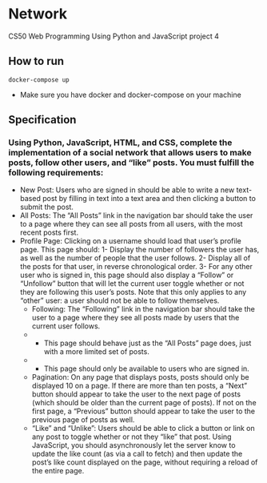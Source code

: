 # Network
CS50 Web Programming Using Python and JavaScript project 4
## How to run 
```
docker-compose up
```
* Make sure you have docker and docker-compose on your machine
## Specification
### Using Python, JavaScript, HTML, and CSS, complete the implementation of a social network that allows users to make posts, follow other users, and “like” posts. You must fulfill the following requirements:
- New Post: Users who are signed in should be able to write a new text-based post by filling in text into a text area and then clicking a button to submit the post.
- All Posts: The “All Posts” link in the navigation bar should take the user to a page where they can see all posts from all users, with the most recent posts first.
- Profile Page: Clicking on a username should load that user’s profile page. This page should:
  1- Display the number of followers the user has, as well as the number of people that the user follows.
  2- Display all of the posts for that user, in reverse chronological order.
  3- For any other user who is signed in, this page should also display a “Follow” or “Unfollow” button that will let the current user toggle whether or not they are following this user’s posts. Note that this only applies to any “other” user: a user should not be able to follow themselves.
  - Following: The “Following” link in the navigation bar should take the user to a page where they see all posts made by users that the current user follows.
  - - This page should behave just as the “All Posts” page does, just with a more limited set of posts.
  - - This page should only be available to users who are signed in.
  - Pagination: On any page that displays posts, posts should only be displayed 10 on a page. If there are more than ten posts, a “Next” button should appear to take the user to the next page of posts (which should be older than the current page of posts). If not on the first page, a “Previous” button should appear to take the user to the previous page of posts as well.
  - “Like” and “Unlike”: Users should be able to click a button or link on any post to toggle whether or not they “like” that post.
Using JavaScript, you should asynchronously let the server know to update the like count (as via a call to fetch) and then update the post’s like count displayed on the page, without requiring a reload of the entire page.
